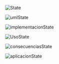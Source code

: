 ![State]()

![umlState]()

![implementacionState]()

![UsoState]()

![consecuenciasState]()

![aplicacionState]()